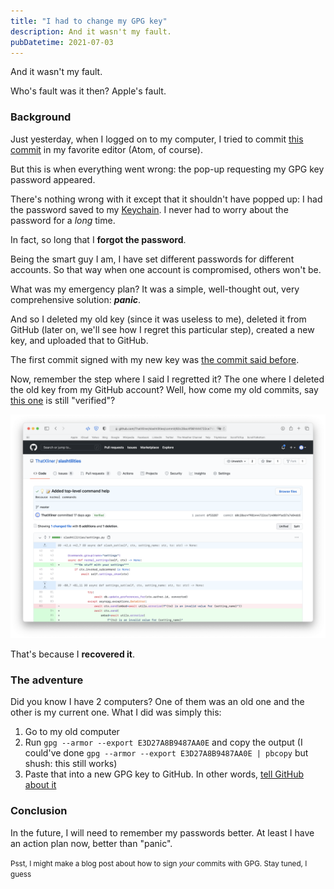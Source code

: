 ```yaml
---
title: "I had to change my GPG key"
description: And it wasn't my fault.
pubDatetime: 2021-07-03
---
```


And it wasn't my fault.

<!--END EXCERPT-->

Who's fault was it then? Apple's fault.

### Background

Just yesterday, when I logged on to my computer, I tried to commit [this commit](https://github.com/ThatXliner/poethepoet/commit/bc2985e8c1adfb5e90f09d65be03eebcdcf21f76) in my favorite editor (Atom, of course).

But this is when everything went wrong: the pop-up requesting my GPG key password appeared.

There's nothing wrong with it except that it shouldn't have popped up: I had the password saved to my [Keychain](https://support.apple.com/guide/keychain-access/what-is-keychain-access-kyca1083/mac). I never had to worry about the password for a _long_ time.

In fact, so long that I **forgot the password**.

Being the smart guy I am, I have set different passwords for different accounts. So that way when one account is compromised, others won't be.

What was my emergency plan? It was a simple, well-thought out, very comprehensive solution: **_panic_**.

And so I deleted my old key (since it was useless to me), deleted it from GitHub (later on, we'll see how I regret this particular step), created a new key, and uploaded that to GitHub.

The first commit signed with my new key was [the commit said before](https://github.com/ThatXliner/poethepoet/commit/bc2985e8c1adfb5e90f09d65be03eebcdcf21f76).

Now, remember the step where I said I regretted it? The one where I deleted the old key from my GitHub account? Well, how come my old commits, say [this one](https://github.com/ThatXliner/slashtilities/commit/60c28ac4f981444722ce7140069fad37a7e846b5) is still "verified"?

![](../../assets/hey-its-still-verified.png)

That's because I **recovered it**.

### The adventure

Did you know I have 2 computers? One of them was an old one and the other is my current one. What I did was simply this:

1. Go to my old computer
2. Run `gpg --armor --export E3D27A8B9487AA0E` and copy the output (I could've done `gpg --armor --export E3D27A8B9487AA0E | pbcopy` but shush: this still works)
3. Paste that into a new GPG key to GitHub. In other words, [tell GitHub about it](https://docs.github.com/en/github/authenticating-to-github/managing-commit-signature-verification/adding-a-new-gpg-key-to-your-github-account)

### Conclusion

In the future, I will need to remember my passwords better. At least I have an action plan now, better than "panic".

<small>Psst, I might make a blog post about how to sign <i>your</i> commits with GPG. Stay tuned, I guess</small>

